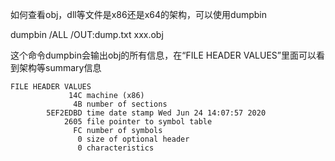 如何查看obj，dll等文件是x86还是x64的架构，可以使用dumpbin

dumpbin /ALL /OUT:dump.txt xxx.obj

这个命令dumpbin会输出obj的所有信息，在“FILE HEADER VALUES”里面可以看到架构等summary信息

```
FILE HEADER VALUES
             14C machine (x86)
              4B number of sections
        5EF2EDBD time date stamp Wed Jun 24 14:07:57 2020
            2605 file pointer to symbol table
              FC number of symbols
               0 size of optional header
               0 characteristics
```



